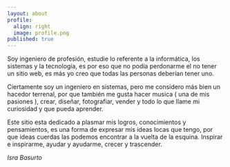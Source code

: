 ```yaml
---
layout: about
profile:
  align: right
  image: profile.png
published: true
---
```

Soy ingeniero de profesión, estudie lo referente a la informática, los sistemas y la tecnología, es por eso que no podía perdonarme el no tener un sitio web, es más yo creo que todas las personas deberían tener uno.

Ciertamente soy un ingeniero en sistemas, pero me considero más bien un hacedor terrenal, por que también me gusta hacer musica ( una de mis pasiones ), crear, diseñar, fotografiar, vender y todo lo que llame mi curiosidad y que pueda aprender.

Este sitio esta dedicado a plasmar mis logros, conocimientos y pensamientos, es una forma de expresar mis ideas locas que tengo, por que ideas cuerdas las podemos encontrar a la vuelta de la esquina. Inspirar e inspirarme, ayudar y ayudarme, crecer y trascender.

*Isra Basurto*
